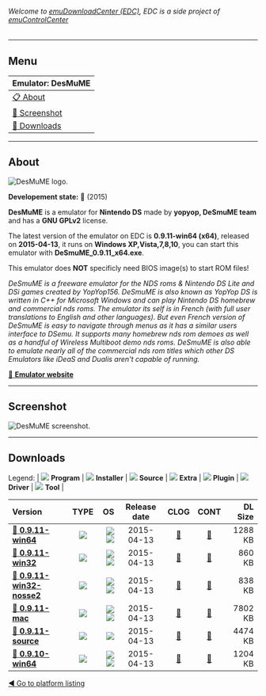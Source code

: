 ###### Welcome to [emuDownloadCenter (EDC)](https://github.com/PhoenixInteractiveNL/emuDownloadCenter/wiki/), EDC is a side project of [emuControlCenter](https://github.com/PhoenixInteractiveNL/emuControlCenter/wiki/)
***
## Menu
| **Emulator: DesMuME** |
|:---------|
| [:clipboard: About](#about) |
| [:sunrise: Screenshot](#screenshot) |
| [:floppy_disk: Downloads](#downloads) |
***
## About
![](https://github.com/PhoenixInteractiveNL/emuDownloadCenter/wiki/images_emulator/desmume_logo_200.jpg "DesMuME logo.")

**Developement state:** :large_blue_circle: (2015)

**DesMuME** is a emulator for **Nintendo DS** made by **yopyop, DeSmuME team** and has a **GNU GPLv2** license.

The latest version of the emulator on EDC is **0.9.11-win64 (x64)**, released on **2015-04-13**, it runs on **Windows XP,Vista,7,8,10**, you can start this emulator with **DeSmuME_0.9.11_x64.exe**.

This emulator does **NOT** specificly need BIOS image(s) to start ROM files!

_DeSmuME is a freeware emulator for the NDS roms & Nintendo DS Lite and DSi games created by YopYop156. DeSmuME is also known as YopYop DS is written in C++ for Microsoft Windows and can play Nintendo DS homebrew and commercial nds roms. The emulator its self is in French (with full user translations to English and other languages). But even French version of DeSmuME is easy to navigate through menus as it has a similar users interface to DSemu. It supports many homebrew nds rom demoes as well as a handful of Wireless Multiboot demo nds roms. DeSmuME is also able to emulate nearly all of the commercial nds rom titles which other DS Emulators like iDeaS and Dualis aren't capable of running._

[:link: **Emulator website**](http://desmume.org/)
***
## Screenshot
![](https://raw.githubusercontent.com/PhoenixInteractiveNL/emuDownloadCenter/master/hooks/desmume/emulator_screen_01.jpg "DesMuME screenshot.")
***
## Downloads
Legend: | 
![](https://raw.githubusercontent.com/wiki/PhoenixInteractiveNL/emuDownloadCenter/images_misc/icon_program_24.png) **Program** | 
![](https://raw.githubusercontent.com/wiki/PhoenixInteractiveNL/emuDownloadCenter/images_misc/icon_installer_24.png) **Installer** | 
![](https://raw.githubusercontent.com/wiki/PhoenixInteractiveNL/emuDownloadCenter/images_misc/icon_source_code_24.png) **Source** | 
![](https://raw.githubusercontent.com/wiki/PhoenixInteractiveNL/emuDownloadCenter/images_misc/icon_extra_24.png) **Extra** | 
![](https://raw.githubusercontent.com/wiki/PhoenixInteractiveNL/emuDownloadCenter/images_misc/icon_plugin_24.png) **Plugin** | 
![](https://raw.githubusercontent.com/wiki/PhoenixInteractiveNL/emuDownloadCenter/images_misc/icon_driver_24.png) **Driver** | 
![](https://raw.githubusercontent.com/wiki/PhoenixInteractiveNL/emuDownloadCenter/images_misc/icon_tool_24.png) **Tool** | 
 
| Version | TYPE | OS | Release date | CLOG | CONT | DL Size |
|:--------|:----:|---:|:------------:|:----:|:----:|--------:|
| [:floppy_disk: **0.9.11-win64**](https://github.com/PhoenixInteractiveNL/edc-repo0004/raw/master/desmume/0.9.11-win64.7z) | ![](https://raw.githubusercontent.com/wiki/PhoenixInteractiveNL/emuDownloadCenter/images_misc/icon_program_24.png) | ![](https://raw.githubusercontent.com/wiki/PhoenixInteractiveNL/emuDownloadCenter/images_misc/logo_windows_24.png)![](https://raw.githubusercontent.com/wiki/PhoenixInteractiveNL/emuDownloadCenter/images_misc/icon_64-bit_24.png) | 2015-04-13 | [:page_facing_up:](https://github.com/PhoenixInteractiveNL/edc-repo0004/blob/master/desmume/0.9.11-win64_changelog.txt) | [:mag_right:](https://github.com/PhoenixInteractiveNL/edc-repo0004/blob/master/desmume/0.9.11-win64_contents.txt) | 1288 KB |
| [:floppy_disk: **0.9.11-win32**](https://github.com/PhoenixInteractiveNL/edc-repo0004/raw/master/desmume/0.9.11-win32.7z) | ![](https://raw.githubusercontent.com/wiki/PhoenixInteractiveNL/emuDownloadCenter/images_misc/icon_program_24.png) | ![](https://raw.githubusercontent.com/wiki/PhoenixInteractiveNL/emuDownloadCenter/images_misc/logo_windows_24.png)![](https://raw.githubusercontent.com/wiki/PhoenixInteractiveNL/emuDownloadCenter/images_misc/icon_32-bit_24.png) | 2015-04-13 | [:page_facing_up:](https://github.com/PhoenixInteractiveNL/edc-repo0004/blob/master/desmume/0.9.11-win32_changelog.txt) | [:mag_right:](https://github.com/PhoenixInteractiveNL/edc-repo0004/blob/master/desmume/0.9.11-win32_contents.txt) | 860 KB |
| [:floppy_disk: **0.9.11-win32-nosse2**](https://github.com/PhoenixInteractiveNL/edc-repo0004/raw/master/desmume/0.9.11-win32-nosse2.7z) | ![](https://raw.githubusercontent.com/wiki/PhoenixInteractiveNL/emuDownloadCenter/images_misc/icon_program_24.png) | ![](https://raw.githubusercontent.com/wiki/PhoenixInteractiveNL/emuDownloadCenter/images_misc/logo_windows_24.png)![](https://raw.githubusercontent.com/wiki/PhoenixInteractiveNL/emuDownloadCenter/images_misc/icon_32-bit_24.png) | 2015-04-13 | [:page_facing_up:](https://github.com/PhoenixInteractiveNL/edc-repo0004/blob/master/desmume/0.9.11-win32-nosse2_changelog.txt) | [:mag_right:](https://github.com/PhoenixInteractiveNL/edc-repo0004/blob/master/desmume/0.9.11-win32-nosse2_contents.txt) | 838 KB |
| [:floppy_disk: **0.9.11-mac**](https://github.com/PhoenixInteractiveNL/edc-repo0004/raw/master/desmume/0.9.11-mac.7z) | ![](https://raw.githubusercontent.com/wiki/PhoenixInteractiveNL/emuDownloadCenter/images_misc/icon_program_24.png) | ![](https://raw.githubusercontent.com/wiki/PhoenixInteractiveNL/emuDownloadCenter/images_misc/logo_mac_24.png)![](https://raw.githubusercontent.com/wiki/PhoenixInteractiveNL/emuDownloadCenter/images_misc/icon_32-bit_24.png) | 2015-04-13 | [:page_facing_up:](https://github.com/PhoenixInteractiveNL/edc-repo0004/blob/master/desmume/0.9.11-mac_changelog.txt) | [:mag_right:](https://github.com/PhoenixInteractiveNL/edc-repo0004/blob/master/desmume/0.9.11-mac_contents.txt) | 7802 KB |
| [:floppy_disk: **0.9.11-source**](https://github.com/PhoenixInteractiveNL/edc-repo0004/raw/master/desmume/0.9.11-source.7z) | ![](https://raw.githubusercontent.com/wiki/PhoenixInteractiveNL/emuDownloadCenter/images_misc/icon_source_code_24.png) | ![](https://raw.githubusercontent.com/wiki/PhoenixInteractiveNL/emuDownloadCenter/images_misc/icon_32-bit_24.png) | 2015-04-13 | [:page_facing_up:](https://github.com/PhoenixInteractiveNL/edc-repo0004/blob/master/desmume/0.9.11-source_changelog.txt) | [:mag_right:](https://github.com/PhoenixInteractiveNL/edc-repo0004/blob/master/desmume/0.9.11-source_contents.txt) | 4474 KB |
| [:floppy_disk: **0.9.10-win64**](https://github.com/PhoenixInteractiveNL/edc-repo0004/raw/master/desmume/0.9.10-win64.7z) | ![](https://raw.githubusercontent.com/wiki/PhoenixInteractiveNL/emuDownloadCenter/images_misc/icon_program_24.png) | ![](https://raw.githubusercontent.com/wiki/PhoenixInteractiveNL/emuDownloadCenter/images_misc/logo_windows_24.png)![](https://raw.githubusercontent.com/wiki/PhoenixInteractiveNL/emuDownloadCenter/images_misc/icon_64-bit_24.png) | 2015-04-13 | [:page_facing_up:](https://github.com/PhoenixInteractiveNL/edc-repo0004/blob/master/desmume/0.9.10-win64_changelog.txt) | [:mag_right:](https://github.com/PhoenixInteractiveNL/edc-repo0004/blob/master/desmume/0.9.10-win64_contents.txt) | 1204 KB |

[:arrow_backward: Go to platform listing](https://github.com/PhoenixInteractiveNL/emuDownloadCenter/wiki/EDC-Platform-List)
